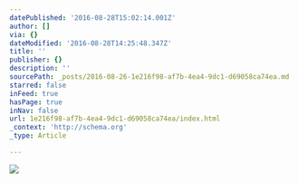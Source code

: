 ```yaml
---
datePublished: '2016-08-28T15:02:14.001Z'
author: []
via: {}
dateModified: '2016-08-28T14:25:48.347Z'
title: ''
publisher: {}
description: ''
sourcePath: _posts/2016-08-26-1e216f98-af7b-4ea4-9dc1-d69058ca74ea.md
starred: false
inFeed: true
hasPage: true
inNav: false
url: 1e216f98-af7b-4ea4-9dc1-d69058ca74ea/index.html
_context: 'http://schema.org'
_type: Article

---
```

![](https://the-grid-user-content.s3-us-west-2.amazonaws.com/c12223e3-0113-4449-8068-b863ca6f2989.jpg)
